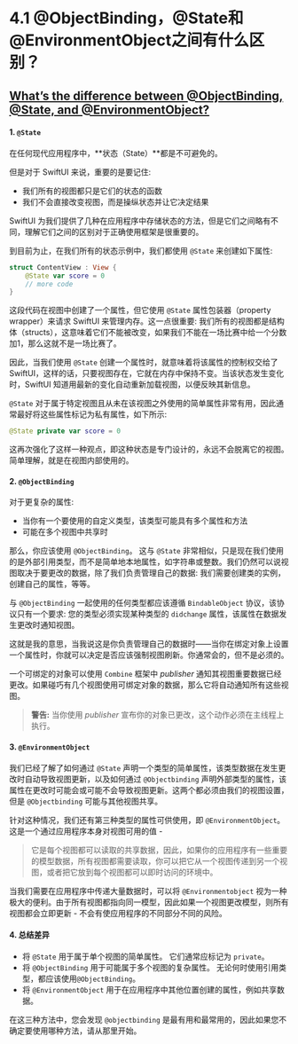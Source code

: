 # 4.1 @ObjectBinding，@State和@EnvironmentObject之间有什么区别？

## [What’s the difference between @ObjectBinding, @State, and @EnvironmentObject?](https://www.hackingwithswift.com/quick-start/swiftui)

#### 1. `@State`

在任何现代应用程序中，**状态（State）**都是不可避免的。

但是对于 SwiftUI 来说，重要的是要记住:

* 我们所有的视图都只是它们的状态的函数
* 我们不会直接改变视图，而是操纵状态并让它决定结果

SwiftUI 为我们提供了几种在应用程序中存储状态的方法，但是它们之间略有不同，理解它们之间的区别对于正确使用框架是很重要的。

到目前为止，在我们所有的状态示例中，我们都使用 `@State` 来创建如下属性:

```swift
struct ContentView : View {
    @State var score = 0
    // more code
}
```

这段代码在视图中创建了一个属性，但它使用 `@State` 属性包装器（property wrapper）来请求 SwiftUI 来管理内存。这一点很重要: 我们所有的视图都是结构体（structs），这意味着它们不能被改变，如果我们不能在一场比赛中给一个分数加1，那么这就不是一场比赛了。

因此，当我们使用 `@State` 创建一个属性时，就意味着将该属性的控制权交给了 SwiftUI，这样的话，只要视图存在，它就在内存中保持不变。当该状态发生变化时，SwiftUI 知道用最新的变化自动重新加载视图，以便反映其新信息。

`@State` 对于属于特定视图且从未在该视图之外使用的简单属性非常有用，因此通常最好将这些属性标记为私有属性，如下所示:

```swift
@State private var score = 0
```

这再次强化了这样一种观点，即这种状态是专门设计的，永远不会脱离它的视图。简单理解，就是在视图内部使用的。

#### 2. `@ObjectBinding`

对于更复杂的属性:

* 当你有一个要使用的自定义类型，该类型可能具有多个属性和方法
* 可能在多个视图中共享时

那么，你应该使用 `@ObjectBinding`。 这与 `@State` 非常相似，只是现在我们使用的是外部引用类型，而不是简单地本地属性，如字符串或整数。我们仍然可以说视图取决于要更改的数据，除了我们负责管理自己的数据: 我们需要创建类的实例，创建自己的属性，等等。

与 `@ObjectBinding` 一起使用的任何类型都应该遵循 `BindableObject` 协议，该协议只有一个要求: 您的类型必须实现某种类型的 `didchange` 属性，该属性在数据发生更改时通知视图。

这就是我的意思，当我说这是你负责管理自己的数据时——当你在绑定对象上设置一个属性时，你就可以决定是否应该强制视图刷新。你通常会的，但不是必须的。

一个可绑定的对象可以使用 `Combine` 框架中 _publisher_ 通知其视图重要数据已经更改。如果碰巧有几个视图使用可绑定对象的数据，那么它将自动通知所有这些视图。

> **警告:** 当你使用 _publisher_ 宣布你的对象已更改，这个动作必须在主线程上执行。

#### 3. `@EnvironmentObject`

我们已经了解了如何通过 `@State` 声明一个类型的简单属性，该类型数据在发生更改时自动导致视图更新，以及如何通过 `@Objectbinding` 声明外部类型的属性，该属性在更改时可能会或可能不会导致视图更新。这两个都必须由我们的视图设置，但是 `@Objectbinding` 可能与其他视图共享。

针对这种情况，我们还有第三种类型的属性可供使用，即 `@EnvironmentObject`。这是一个通过应用程序本身对视图可用的值 -

> 它是每个视图都可以读取的共享数据，因此，如果你的应用程序有一些重要的模型数据，所有视图都需要读取，你可以把它从一个视图传递到另一个视图，或者把它放到每个视图都可以即时访问的环境中。

当我们需要在应用程序中传递大量数据时，可以将 `@Environmentobject` 视为一种极大的便利。由于所有视图都指向同一模型，因此如果一个视图更改模型，则所有视图都会立即更新 - 不会有使应用程序的不同部分不同的风险。

#### 4. 总结差异

* 将 `@State` 用于属于单个视图的简单属性。 它们通常应标记为 `private`。
* 将 `@ObjectBinding` 用于可能属于多个视图的复杂属性。 无论何时使用引用类型，都应该使用`@ObjectBinding`。
* 将 `@EnvironmentObject` 用于在应用程序中其他位置创建的属性，例如共享数据。

在这三种方法中，您会发现 `@objectbinding` 是最有用和最常用的，因此如果您不确定要使用哪种方法，请从那里开始。

